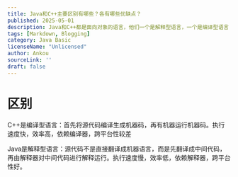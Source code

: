 ```yaml
---
title: Java和C++主要区别有哪些？各有哪些优缺点？
published: 2025-05-01
description: Java和C++都是面向对象的语言，他们一个是解释型语言，一个是编译型语言
tags: [Markdown, Blogging]
category: Java Basic
licenseName: "Unlicensed"
author: Ankou
sourceLink: ''
draft: false
---
```

# 区别

C++是编译型语言：首先将源代码编译生成机器码，再有机器运行机器码。执行速度快，效率高，依赖编译器，跨平台性较差

Java是解释型语言：源代码不是直接翻译成机器语言，而是先翻译成中间代码，再由解释器对中间代码进行解释运行。执行速度慢，效率低，依赖解释器，跨平台性好。